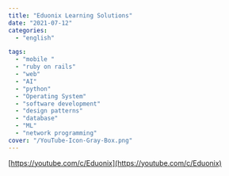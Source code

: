 ```yaml
---
title: "Eduonix Learning Solutions"
date: "2021-07-12"
categories:
  - "english"

tags:
  - "mobile "
  - "ruby on rails"
  - "web"
  - "AI"
  - "python"
  - "Operating System"
  - "software development"
  - "design patterns"
  - "database"
  - "ML"
  - "network programming"
cover: "/YouTube-Icon-Gray-Box.png"
---
```


[https://youtube.com/c/Eduonix](https://youtube.com/c/Eduonix)
